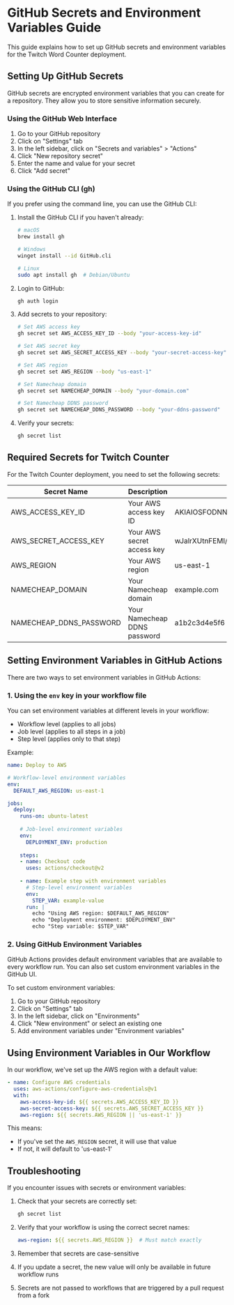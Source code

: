 # GitHub Secrets and Environment Variables Guide

This guide explains how to set up GitHub secrets and environment variables for the Twitch Word Counter deployment.

## Setting Up GitHub Secrets

GitHub secrets are encrypted environment variables that you can create for a repository. They allow you to store sensitive information securely.

### Using the GitHub Web Interface

1. Go to your GitHub repository
2. Click on "Settings" tab
3. In the left sidebar, click on "Secrets and variables" > "Actions"
4. Click "New repository secret"
5. Enter the name and value for your secret
6. Click "Add secret"

### Using the GitHub CLI (gh)

If you prefer using the command line, you can use the GitHub CLI:

1. Install the GitHub CLI if you haven't already:
   ```bash
   # macOS
   brew install gh
   
   # Windows
   winget install --id GitHub.cli
   
   # Linux
   sudo apt install gh  # Debian/Ubuntu
   ```

2. Login to GitHub:
   ```bash
   gh auth login
   ```

3. Add secrets to your repository:
   ```bash
   # Set AWS access key
   gh secret set AWS_ACCESS_KEY_ID --body "your-access-key-id"
   
   # Set AWS secret key
   gh secret set AWS_SECRET_ACCESS_KEY --body "your-secret-access-key"
   
   # Set AWS region
   gh secret set AWS_REGION --body "us-east-1"
   
   # Set Namecheap domain
   gh secret set NAMECHEAP_DOMAIN --body "your-domain.com"
   
   # Set Namecheap DDNS password
   gh secret set NAMECHEAP_DDNS_PASSWORD --body "your-ddns-password"
   ```

4. Verify your secrets:
   ```bash
   gh secret list
   ```

## Required Secrets for Twitch Counter

For the Twitch Counter deployment, you need to set the following secrets:

| Secret Name | Description | Example Value |
|-------------|-------------|---------------|
| AWS_ACCESS_KEY_ID | Your AWS access key ID | AKIAIOSFODNN7EXAMPLE |
| AWS_SECRET_ACCESS_KEY | Your AWS secret access key | wJalrXUtnFEMI/K7MDENG/bPxRfiCYEXAMPLEKEY |
| AWS_REGION | Your AWS region | us-east-1 |
| NAMECHEAP_DOMAIN | Your Namecheap domain | example.com |
| NAMECHEAP_DDNS_PASSWORD | Your Namecheap DDNS password | a1b2c3d4e5f6 |

## Setting Environment Variables in GitHub Actions

There are two ways to set environment variables in GitHub Actions:

### 1. Using the `env` key in your workflow file

You can set environment variables at different levels in your workflow:

- Workflow level (applies to all jobs)
- Job level (applies to all steps in a job)
- Step level (applies only to that step)

Example:

```yaml
name: Deploy to AWS

# Workflow-level environment variables
env:
  DEFAULT_AWS_REGION: us-east-1

jobs:
  deploy:
    runs-on: ubuntu-latest
    
    # Job-level environment variables
    env:
      DEPLOYMENT_ENV: production
    
    steps:
    - name: Checkout code
      uses: actions/checkout@v2
      
    - name: Example step with environment variables
      # Step-level environment variables
      env:
        STEP_VAR: example-value
      run: |
        echo "Using AWS region: $DEFAULT_AWS_REGION"
        echo "Deployment environment: $DEPLOYMENT_ENV"
        echo "Step variable: $STEP_VAR"
```

### 2. Using GitHub Environment Variables

GitHub Actions provides default environment variables that are available to every workflow run. You can also set custom environment variables in the GitHub UI.

To set custom environment variables:

1. Go to your GitHub repository
2. Click on "Settings" tab
3. In the left sidebar, click on "Environments"
4. Click "New environment" or select an existing one
5. Add environment variables under "Environment variables"

## Using Environment Variables in Our Workflow

In our workflow, we've set up the AWS region with a default value:

```yaml
- name: Configure AWS credentials
  uses: aws-actions/configure-aws-credentials@v1
  with:
    aws-access-key-id: ${{ secrets.AWS_ACCESS_KEY_ID }}
    aws-secret-access-key: ${{ secrets.AWS_SECRET_ACCESS_KEY }}
    aws-region: ${{ secrets.AWS_REGION || 'us-east-1' }}
```

This means:
- If you've set the `AWS_REGION` secret, it will use that value
- If not, it will default to 'us-east-1'

## Troubleshooting

If you encounter issues with secrets or environment variables:

1. Check that your secrets are correctly set:
   ```bash
   gh secret list
   ```

2. Verify that your workflow is using the correct secret names:
   ```yaml
   aws-region: ${{ secrets.AWS_REGION }}  # Must match exactly
   ```

3. Remember that secrets are case-sensitive

4. If you update a secret, the new value will only be available in future workflow runs

5. Secrets are not passed to workflows that are triggered by a pull request from a fork